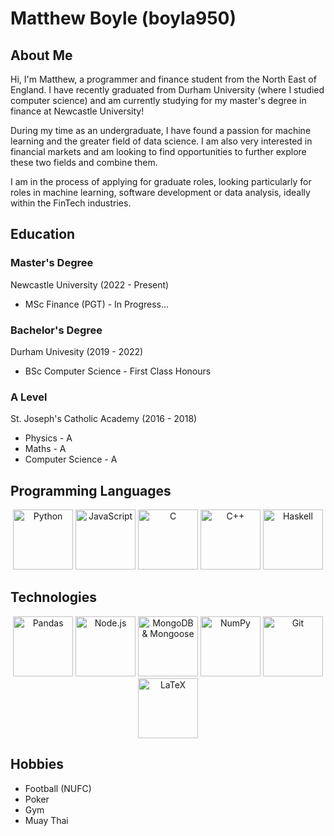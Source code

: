 # Matthew Boyle (boyla950)
## About Me
Hi, I'm Matthew, a programmer and finance student from the North East of England. I have recently graduated from Durham University (where I studied computer science) and am currently studying for my master's degree in finance at Newcastle University!

During my time as an undergraduate, I have found a passion for machine learning and the greater field of data science. I am also very interested in financial markets and am looking to find opportunities to further explore these two fields and combine them.

I am in the process of applying for graduate roles, looking particularly for roles in machine learning, software development or data analysis, ideally within the FinTech industries.

## Education
### Master's Degree
Newcastle University (2022 - Present)

 - MSc Finance (PGT) - In Progress...

### Bachelor's Degree
Durham Univesity (2019 - 2022)

 - BSc Computer Science - First Class Honours


### A Level
St. Joseph's Catholic Academy (2016 - 2018)

 - Physics - A
 - Maths - A
 - Computer Science - A

## Programming Languages
<center><div>
    <img src="https://img.icons8.com/color/96/000000/python.png" width="96" title="Python"/>
    <img src="https://img.icons8.com/color/48/000000/javascript--v1.png" width="96" title="JavaScript"/>
    <img src="https://img.icons8.com/fluency/48/000000/c.png" width="96" title="C"/>
    <img src="https://img.icons8.com/color/48/000000/c-plus-plus-logo.png" width="96" title="C++"/>
    <img src="https://img.icons8.com/color/344/haskell.png" width="96" title="Haskell"/>
 </div></center>
 
 ## Technologies
<center><div>
    <img src="https://numfocus.org/wp-content/uploads/2016/07/pandas-logo-300.png" width="96" title="Pandas"/>
    <img src="https://img.icons8.com/color/48/000000/nodejs.png" width="96" title="Node.js"/>
    <img src="https://img.icons8.com/color/48/000000/mongodb.png" width="96" title="MongoDB & Mongoose"/>
    <img src="https://user-images.githubusercontent.com/50221806/86498227-c985dc00-bd39-11ea-9135-3e82bab6d664.png" width="96" title="NumPy"/>
    <img src="https://img.icons8.com/color/48/000000/git.png" width="96" title="Git"/>
    <img src="https://img.icons8.com/color/48/000000/latex.png" width="96" title="LaTeX"/>
</div></center>


## Hobbies
 - Football (NUFC)
 - Poker
 - Gym
 - Muay Thai
